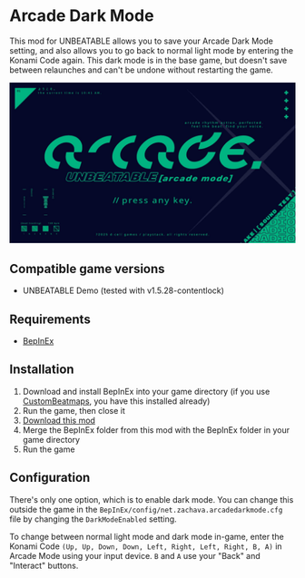 # Arcade Dark Mode

This mod for UNBEATABLE allows you to save your Arcade Dark Mode setting, and also allows you to go back to normal light mode by entering the Konami Code again. This dark mode is in the base game, but doesn't save between relaunches and can't be undone without restarting the game.

![UNBEATABLE Arcade Mode in its dark visual style](ArcadeDarkMode.jpg)

## Compatible game versions

- UNBEATABLE Demo (tested with v1.5.28-contentlock)

## Requirements

- [BepInEx](https://github.com/BepInEx/BepInEx)

## Installation

1. Download and install BepInEx into your game directory (if you use [CustomBeatmaps](https://github.com/gold-me/CustomBeatmapsV4), you have this installed already)
2. Run the game, then close it
3. [Download this mod](https://github.com/Zachava96/ArcadeDarkMode/releases)
4. Merge the BepInEx folder from this mod with the BepInEx folder in your game directory
5. Run the game

## Configuration

There's only one option, which is to enable dark mode. You can change this outside the game in the `BepInEx/config/net.zachava.arcadedarkmode.cfg` file by changing the `DarkModeEnabled` setting.

To change between normal light mode and dark mode in-game, enter the Konami Code `(Up, Up, Down, Down, Left, Right, Left, Right, B, A)` in Arcade Mode using your input device. `B` and `A` use your "Back" and "Interact" buttons.